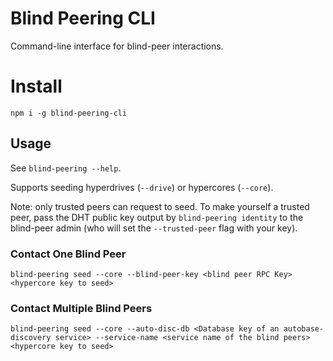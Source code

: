 # Blind Peering CLI

Command-line interface for blind-peer interactions.

# Install

```
npm i -g blind-peering-cli
```

## Usage

See `blind-peering --help`.

Supports seeding hyperdrives (`--drive`) or hypercores (`--core`).

Note: only trusted peers can request to seed. To make yourself a trusted peer, pass the DHT public key output by `blind-peering identity` to the blind-peer admin (who will set the `--trusted-peer` flag with your key).

### Contact One Blind Peer

```
blind-peering seed --core --blind-peer-key <blind peer RPC Key> <hypercore key to seed>
```

### Contact Multiple Blind Peers

```
blind-peering seed --core --auto-disc-db <Database key of an autobase-discovery service> --service-name <service name of the blind peers> <hypercore key to seed>
```
